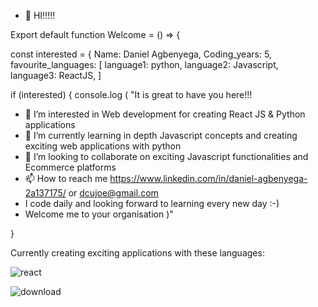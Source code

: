 - 👋 HI!!!!!

Export default function Welcome = () => {

const interested = {
  Name: Daniel Agbenyega,
  Coding_years: 5,
  favourite_languages: 
  [
             language1: python,
             language2: Javascript,
             language3: ReactJS,
  ]

if (interested) {
console.log (
           "It is great to have you here!!!


- 👀 I’m interested in Web development for creating React JS & Python applications
- 🌱 I’m currently learning in depth Javascript concepts and creating exciting web applications with python 
- 💞️ I’m looking to collaborate on exciting Javascript functionalities and Ecommerce platforms
- 📫 How to reach me https://www.linkedin.com/in/daniel-agbenyega-2a137175/ or dcujoe@gmail.com
- I code daily and looking forward to learning every new day :-)
- Welcome me to your organisation
)"

}


  Currently creating exciting applications with these  languages:

![react](https://user-images.githubusercontent.com/50689568/197578453-db81a9f8-5c84-42dd-bce3-b9c4abe297b1.png)

![download](https://user-images.githubusercontent.com/50689568/198386436-269f2717-d1f3-407c-9f97-d34ea8f37f50.png)



